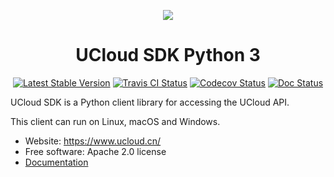 <p align="center">
    <img src="https://ucloud-sdk.dl.ufileos.com/logos%2Flogo-mini.png" />
</p>

<h1 align="center">UCloud SDK Python 3</h1>

<p align="center">
<a href="https://pypi.python.org/pypi/ucloud-sdk-python3/"><img src="https://img.shields.io/pypi/v/ucloud-sdk-python3.svg" alt="Latest Stable Version"></a>
<a href="https://travis-ci.org/ucloud/ucloud-sdk-python3"><img src="https://travis-ci.org/ucloud/ucloud-sdk-python3.svg?branch=master" alt="Travis CI Status"></a>
<a href="https://codecov.io/github/ucloud/ucloud-sdk-python3?branch=master"><img src="https://codecov.io/github/ucloud/ucloud-sdk-python3/coverage.svg?branch=master" alt="Codecov Status"></a>
<a href="https://ucloud.github.io/ucloud-sdk-python3/"><img src="https://img.shields.io/badge/docs-passing-brightgreen.svg" alt="Doc Status"></a>
</p>

UCloud SDK is a Python client library for accessing the UCloud API.

This client can run on Linux, macOS and Windows.

- Website: https://www.ucloud.cn/
- Free software: Apache 2.0 license
- [Documentation](https://docs.ucloud.cn/opensdk-python/)
